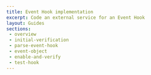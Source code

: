 ```yaml
---
title: Event Hook implementation
excerpt: Code an external service for an Event Hook
layout: Guides
sections:
 - overview
 - initial-verification
 - parse-event-hook
 - event-object
 - enable-and-verify
 - test-hook
---
```

